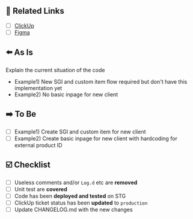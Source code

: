 ## 🔗 Related Links

- [ ] [ClickUp](https://app.clickup.com/t/XXXXXX)
- [ ] [Figma](https://www.figma.com/file/XXXXXX)

## ⬅️ As Is

Explain the current situation of the code

- Example1) New SGI and custom item flow required but don't have this implementation yet
- Example2) No basic inpage for new client

## ➡️ To Be

- [ ] Example1) Create SGI and custom item for new client
- [ ] Example2) Create basic inpage for new client with hardcoding for external product ID

## ☑️ Checklist

- [ ] Useless comments and/or `Log.d` etc are **removed**
- [ ] Unit test are **covered**
- [ ] Code has been **deployed and tested** on STG
- [ ] ClickUp ticket status has been **updated** to `production`
- [ ] Update CHANGELOG.md with the new changes
